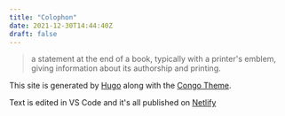 ```yaml
---
title: "Colophon"
date: 2021-12-30T14:44:40Z
draft: false
---
```


>a statement at the end of a book, typically with a printer's emblem, giving information about its authorship and printing.

This site is generated by [Hugo](https://gohugo.io) along with the [Congo Theme](https://git.io/hugo-congo).

Text is edited in VS Code and it's all published on [Netlify](https://netlify.com)